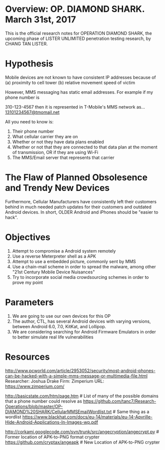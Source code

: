 # Overview: OP. DIAMOND SHARK. March 31st, 2017
This is the official research notes for OPERATION DIAMOND SHARK, the upcoming phase of LISTER UNLIMITED penetration testing research, by CHANG TAN LISTER.

# Hypothesis
Mobile devices are not known to have consistent IP addresses because of (a) proximity to cell tower (b) relative movement speed of victim

However, MMS messaging has static email addresses. For example if my phone number is 

310-123-4567 then it is represented in T-Mobile's MMS network as...
13101234567@tmomail.net

All you need to know is:

1. Their phone number
2. What cellular carrier they are on
3. Whether or not they have data plans enabled
4. Whether or not that they are connected to that data plan at the moment of transmission, OR if they are using Wi-Fi
5. The MMS/Email server that represents that carrier

# The Flaw of Planned Obsolesence and Trendy New Devices
Furthermore, Cellular Manufacturers have consistently left their customers behind in much needed patch updates for their customers and outdated Android devices. In short, OLDER Android and iPhones should be "easier to hack".

# Objectives

1. Attempt to compromise a Android system remotely
2. Use a reverse Meterpreter shell as a APK
3. Attempt to use a embedded picture, commonly sent by MMS
4. Use a chain-mail scheme in order to spread the malware, among other "21st Century Mobile Device Nuisances"
5. Try to incorporate social media crowdsourcing schemes in order to prove my point

# Parameters

1. We are going to use our own devices for this OP
2. The author, CTL, has several Android devices with varying versions, between Android 6.0, 7.0, KitKat, and Lollipop.
3. We are considering searching for Android Firmware Emulators in order to better simulate real life vulnerabilities

# Resources
http://www.pcworld.com/article/2953052/security/most-android-phones-can-be-hacked-with-a-simple-mms-message-or-multimedia-file.html
Researcher: Joshua Drake
Firm: Zimperium
URL: https://www.zimperium.com/

http://basicstate.com/htm/page.htm # List of many of the possible domains that a phone number could resolve as
https://github.com/tanc7/Research-Operations/blob/master/OP-DIAMOND%20SHARK/CellularMMSEmailWordlist.txt # Same thing as a wordlist
https://www.blackhat.com/docs/eu-14/materials/eu-14-Apvrille-Hide-Android-Applications-In-Images-wp.pdf

http://corkami.googlecode.com/svn/trunk/src/angecryption/angecrypt.py # Former location of APK-to-PNG format crypter
https://github.com/cryptax/angeapk # New Location of APK-to-PNG crypter
